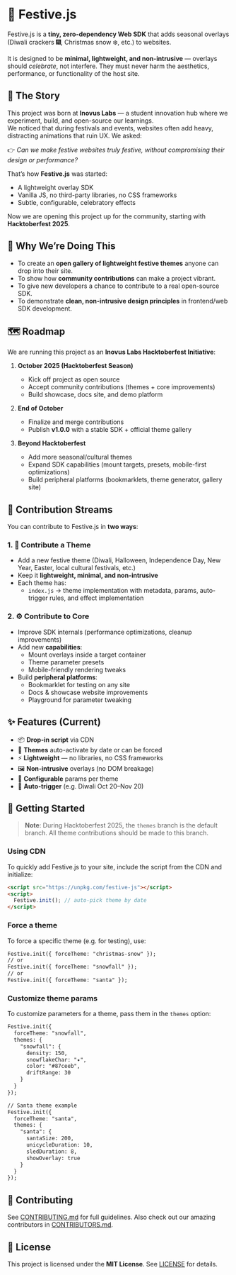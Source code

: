
# 🎉 Festive.js

Festive.js is a **tiny, zero-dependency Web SDK** that adds seasonal overlays (Diwali crackers 🎆, Christmas snow ❄️, etc.) to websites.  

It is designed to be **minimal, lightweight, and non-intrusive** — overlays should *celebrate*, not interfere. They must never harm the aesthetics, performance, or functionality of the host site.


## 🌱 The Story

This project was born at **Inovus Labs** — a student innovation hub where we experiment, build, and open-source our learnings.  
We noticed that during festivals and events, websites often add heavy, distracting animations that ruin UX. We asked:  

👉 *Can we make festive websites truly festive, without compromising their design or performance?*  

That’s how **Festive.js** was started:  
- A lightweight overlay SDK
- Vanilla JS, no third-party libraries, no CSS frameworks  
- Subtle, configurable, celebratory effects  

Now we are opening this project up for the community, starting with **Hacktoberfest 2025**.


## 🎯 Why We’re Doing This

- To create an **open gallery of lightweight festive themes** anyone can drop into their site.  
- To show how **community contributions** can make a project vibrant.  
- To give new developers a chance to contribute to a real open-source SDK.  
- To demonstrate **clean, non-intrusive design principles** in frontend/web SDK development.


## 🗺️ Roadmap

We are running this project as an **Inovus Labs Hacktoberfest Initiative**:

1. **October 2025 (Hacktoberfest Season)**
   - Kick off project as open source  
   - Accept community contributions (themes + core improvements)  
   - Build showcase, docs site, and demo platform  

2. **End of October**
   - Finalize and merge contributions
   - Publish **v1.0.0** with a stable SDK + official theme gallery

3. **Beyond Hacktoberfest**
   - Add more seasonal/cultural themes
   - Expand SDK capabilities (mount targets, presets, mobile-first optimizations)
   - Build peripheral platforms (bookmarklets, theme generator, gallery site)


<!-- ## 🍂 Hacktoberfest & How to Contribute

### What is Hacktoberfest?
[Hacktoberfest](https://hacktoberfest.com/) is an annual celebration of open source.  
Every October, developers from around the world contribute to open projects, improve codebases, and grow as a community.  
Submitting **4 pull requests** during Hacktoberfest makes you eligible for rewards (like digital badges, swag, or trees planted 🌱). -->


## 🚀 Contribution Streams

You can contribute to Festive.js in **two ways**:

### 1. 🎨 Contribute a Theme
- Add a new festive theme (Diwali, Halloween, Independence Day, New Year, Easter, local cultural festivals, etc.)
- Keep it **lightweight, minimal, and non-intrusive**
- Each theme has:
  - `index.js` → theme implementation with metadata, params, auto-trigger rules, and effect implementation

### 2. ⚙️ Contribute to Core
- Improve SDK internals (performance optimizations, cleanup improvements)
- Add new **capabilities**:
  - Mount overlays inside a target container  
  - Theme parameter presets  
  - Mobile-friendly rendering tweaks  
- Build **peripheral platforms**:
  - Bookmarklet for testing on any site
  - Docs & showcase website improvements
  - Playground for parameter tweaking

## ✨ Features (Current)

- 📦 **Drop-in script** via CDN
- 🎨 **Themes** auto-activate by date or can be forced
- ⚡ **Lightweight** — no libraries, no CSS frameworks
- 🖼️ **Non-intrusive** overlays (no DOM breakage)
- 🔧 **Configurable** params per theme
- 📅 **Auto-trigger** (e.g. Diwali Oct 20–Nov 20)


## 🚀 Getting Started

> **Note**: During Hacktoberfest 2025, the `themes` branch is the default branch. All theme contributions should be made to this branch.

### Using CDN
To quickly add Festive.js to your site, include the script from the CDN and initialize:
```html
<script src="https://unpkg.com/festive-js"></script>
<script>
  Festive.init(); // auto-pick theme by date
</script>
```

### Force a theme
To force a specific theme (e.g. for testing), use:
```html
Festive.init({ forceTheme: "christmas-snow" });
// or
Festive.init({ forceTheme: "snowfall" });
// or
Festive.init({ forceTheme: "santa" });
```

### Customize theme params
To customize parameters for a theme, pass them in the `themes` option:
```html
Festive.init({
  forceTheme: "snowfall",
  themes: {
    "snowfall": { 
      density: 150, 
      snowflakeChar: "✦", 
      color: "#87ceeb",
      driftRange: 30 
    }
  }
});

// Santa theme example
Festive.init({
  forceTheme: "santa",
  themes: {
    "santa": {
      santaSize: 200,
      unicycleDuration: 10,
      sledDuration: 8,
      showOverlay: true
    }
  }
});
```


<!-- ## 📖 Docs & Showcase
👉 Visit [festive-js demo](https://inovus-labs.github.io/festive-js) for:
- Usage docs  
- Theme gallery  
- Playground to tweak params  
- Demo page to preview on your own site   -->


## 🤝 Contributing
See [CONTRIBUTING.md](./CONTRIBUTING.md) for full guidelines. Also check out our amazing contributors in [CONTRIBUTORS.md](./CONTRIBUTORS.md).

## 📝 License
This project is licensed under the **MIT License**. See [LICENSE](./LICENSE) for details.